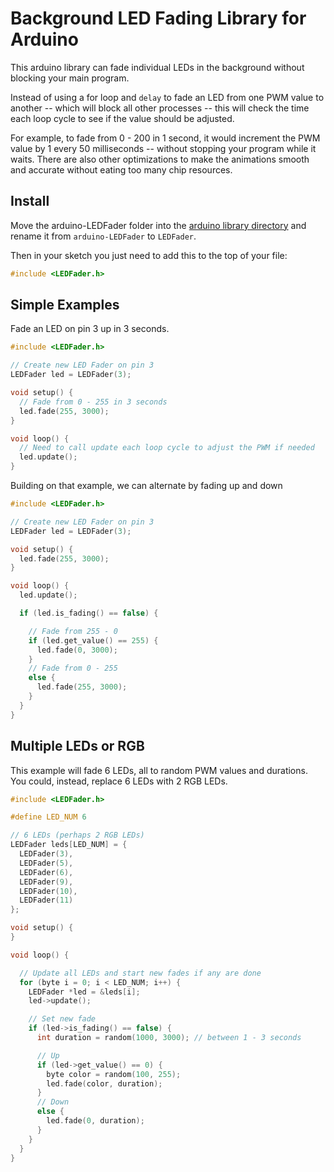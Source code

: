 Background LED Fading Library for Arduino
========================================

This arduino library can fade individual LEDs in the background without blocking your main program.

Instead of using a for loop and `delay` to fade an LED from one PWM value to another -- which will block all other processes -- this will check the time each loop cycle to see if the value should be adjusted.

For example, to fade from 0 - 200 in 1 second, it would increment the PWM value by 1 every 50 milliseconds -- without stopping your program while it waits. There are also other optimizations to make the animations smooth and accurate without eating too many chip resources.

Install
-------
Move the arduino-LEDFader folder into the [arduino library directory](http://arduino.cc/en/Guide/Libraries) and rename it from `arduino-LEDFader` to `LEDFader`.

Then in your sketch you just need to add this to the top of your file:

```cpp
#include <LEDFader.h>
```


Simple Examples
---------------

Fade an LED on pin 3 up in 3 seconds.

```cpp
#include <LEDFader.h>

// Create new LED Fader on pin 3
LEDFader led = LEDFader(3);

void setup() {
  // Fade from 0 - 255 in 3 seconds
  led.fade(255, 3000);
}

void loop() {
  // Need to call update each loop cycle to adjust the PWM if needed
  led.update();
}
```

Building on that example, we can alternate by fading up and down

```cpp
#include <LEDFader.h>

// Create new LED Fader on pin 3
LEDFader led = LEDFader(3);

void setup() {
  led.fade(255, 3000);
}

void loop() {
  led.update();

  if (led.is_fading() == false) {

    // Fade from 255 - 0
    if (led.get_value() == 255) {
      led.fade(0, 3000);
    }
    // Fade from 0 - 255
    else {
      led.fade(255, 3000);
    }
  }
}
```


Multiple LEDs or RGB
---------------------

This example will fade 6 LEDs, all to random PWM values and durations. You could, instead, replace 6 LEDs with 2 RGB LEDs.

```cpp
#include <LEDFader.h>

#define LED_NUM 6

// 6 LEDs (perhaps 2 RGB LEDs)
LEDFader leds[LED_NUM] = {
  LEDFader(3),
  LEDFader(5),
  LEDFader(6),
  LEDFader(9),
  LEDFader(10),
  LEDFader(11)
};

void setup() {
}

void loop() {

  // Update all LEDs and start new fades if any are done
  for (byte i = 0; i < LED_NUM; i++) {
    LEDFader *led = &leds[i];
    led->update();

    // Set new fade
    if (led->is_fading() == false) {
      int duration = random(1000, 3000); // between 1 - 3 seconds

      // Up
      if (led->get_value() == 0) {
        byte color = random(100, 255);
        led.fade(color, duration);
      }
      // Down
      else {
        led.fade(0, duration);
      }
    }
  }
}
```




